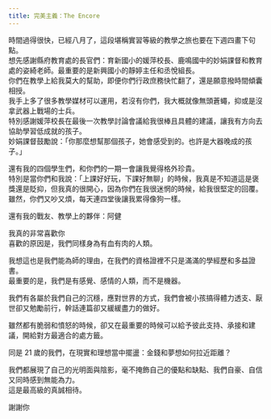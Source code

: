 ```yaml
---
title: 完美主義：The Encore
---
```


時間過得很快，已經八月了，這段堪稱實習等級的教學之旅也要在下週四畫下句點。  
想先感謝縣府教育處的長官們：育新國小的媛萍校長、鹿鳴國中的妙娟課督和教育處的姿綺老師。最重要的是新興國小的靜婷主任和丞悅組長。  
你們在教學上給我莫大的幫助，即便你們行政庶務快忙翻了，還是願意撥時間傾囊相授。  
我手上多了很多教學媒材可以運用，若沒有你們，我大概就像無頭蒼蠅，抑或是沒拿武器上戰場的士兵。  
特別感謝媛萍校長在最後一次教學討論會議給我很棒且具體的建議，讓我有方向去協助學習低成就的孩子。  
妙娟課督鼓勵說：「你那麼想幫那個孩子，她會感受到的。也許是大器晚成的孩子。」

還有我的四個學生們，和你們的一期一會讓我覺得格外珍貴。  
特別是當你們和我說：「上課好好玩，下課好無聊」的時候，我真是不知道這是褒獎還是貶抑，但我真的很開心，因為你們在我很迷惘的時候，給我很堅定的回覆。  
雖然，你們又吵又煩，每天連四堂後讓我累得像狗一樣。

還有我的戰友、教學上的夥伴：阿健

我真的非常喜歡你  
喜歡的原因是，我們同樣身為有血有肉的人類。

我想這也是我們能為師的理由，在我們的資格證裡不只是滿滿的學經歷和多益證書。  
最重要的是，我們是有感覺、感情的人類，而不是機器。

我們有各屬於我們自己的沉穩，應對世界的方式，我們會被小孩搞得體力透支、厭世卻又勉勵前行，幹話連篇卻又緩緩盡力的做好。

雖然都有脆弱和憤怒的時候，卻又在最重要的時候可以給予彼此支持、承接和建議，開給對方最適合的處方籤。

同是 21 歲的我們，在現實和理想當中擺盪：金錢和夢想如何拉近距離？

我們都展現了自己的光明面與陰影，毫不掩飾自己的優點和缺點、我們自豪、自信又同時感到無能為力。  
這是最高級的真誠相待。

謝謝你
